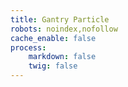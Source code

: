 ```yaml
---
title: Gantry Particle
robots: noindex,nofollow
cache_enable: false
process:
    markdown: false
    twig: false
---
```

